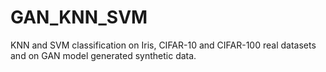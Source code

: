 # GAN_KNN_SVM
KNN and SVM classification on Iris, CIFAR-10 and CIFAR-100 real datasets and on GAN model generated synthetic data.
